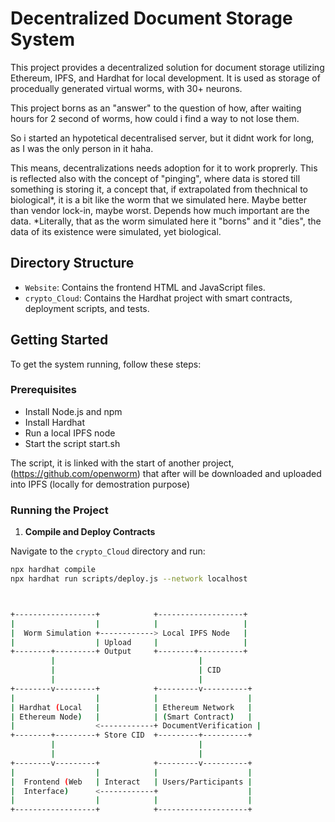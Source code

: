 # Decentralized Document Storage System

This project provides a decentralized solution for document storage utilizing Ethereum, IPFS, and Hardhat for local development. It is used as storage of procedually generated virtual worms, with 30+ neurons.

This project borns as an "answer" to the question of how, after waiting hours for 2 second of worms, how could i find a way to not lose them.

So i started an hypotetical decentralised server, but it didnt work for long, as I was the only person in it haha. 

This means, decentralizations needs adoption for it to work proprerly. This is reflected also with the concept of "pinging", where data is stored till something is storing it, a concept that, if extrapolated from thechnical to biological*, it is a bit like the worm that we simulated here. Maybe better than vendor lock-in, maybe worst. Depends how much important are the data.
*Literally, that as the worm simulated here it "borns" and it "dies", the data of its existence were simulated, yet biological.

## Directory Structure

- `Website`: Contains the frontend HTML and JavaScript files.
- `crypto_Cloud`: Contains the Hardhat project with smart contracts, deployment scripts, and tests.

## Getting Started

To get the system running, follow these steps:

### Prerequisites

- Install Node.js and npm
- Install Hardhat
- Run a local IPFS node
- Start the script start.sh

The script, it is linked with the start of another project, (https://github.com/openworm) that after will be downloaded and uploaded into IPFS (locally for demostration purpose)

### Running the Project

1. **Compile and Deploy Contracts**

Navigate to the `crypto_Cloud` directory and run:

```sh
npx hardhat compile
npx hardhat run scripts/deploy.js --network localhost



+------------------+            +-------------------+
|                  |            |                   |
|  Worm Simulation +------------> Local IPFS Node   |
|                  | Upload     |                   |
+--------+---------+ Output     +--------+----------+
         |                                |
         |                                | CID
         |                                |
+--------v---------+            +---------v----------+
|                  |            |                    |
| Hardhat (Local   |            | Ethereum Network   |
| Ethereum Node)   |            | (Smart Contract)   |
|                  <------------+ DocumentVerification |
+--------+---------+ Store CID  +---------+----------+
         |                                |
         |                                |
+--------v---------+            +---------v----------+
|                  |            |                    |
|  Frontend (Web   | Interact   | Users/Participants |
|  Interface)      <------------+                    |
|                  |            |                    |
+------------------+            +--------------------+
